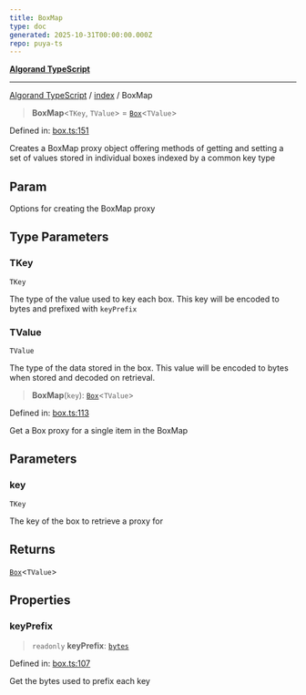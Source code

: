 ```yaml
---
title: BoxMap
type: doc
generated: 2025-10-31T00:00:00.000Z
repo: puya-ts
---
```


[**Algorand TypeScript**](docs/_md/README)

---

[Algorand TypeScript](docs/_md/modules) / [index](/reference/algorand-typescript/api/index/readme/) / BoxMap

> **BoxMap**\<`TKey`, `TValue`\> = [`Box`](Box)\<`TValue`\>

Defined in: [box.ts:151](https://github.com/algorandfoundation/puya-ts/blob/main/packages/algo-ts/src/box.ts#L151)

Creates a BoxMap proxy object offering methods of getting and setting a set of values stored in individual boxes indexed by a common key type

## Param

Options for creating the BoxMap proxy

## Type Parameters

### TKey

`TKey`

The type of the value used to key each box. This key will be encoded to bytes and prefixed with `keyPrefix`

### TValue

`TValue`

The type of the data stored in the box. This value will be encoded to bytes when stored and decoded on retrieval.

> **BoxMap**(`key`): [`Box`](Box)\<`TValue`\>

Defined in: [box.ts:113](https://github.com/algorandfoundation/puya-ts/blob/main/packages/algo-ts/src/box.ts#L113)

Get a Box proxy for a single item in the BoxMap

## Parameters

### key

`TKey`

The key of the box to retrieve a proxy for

## Returns

[`Box`](Box)\<`TValue`\>

## Properties

### keyPrefix

> `readonly` **keyPrefix**: [`bytes`](bytes)

Defined in: [box.ts:107](https://github.com/algorandfoundation/puya-ts/blob/main/packages/algo-ts/src/box.ts#L107)

Get the bytes used to prefix each key
